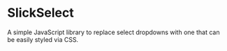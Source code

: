 SlickSelect
===========

A simple JavaScript library to replace select dropdowns with one that can be easily styled via CSS.
